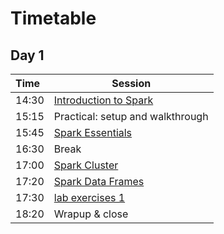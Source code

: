 # Timetable

## Day 1

| Time | Session |
| :--- | ------------- |
| 14:30 | [Introduction to Spark](Spark_Introduction.pdf)|
| 15:15 | Practical: setup and walkthrough |
| 15:45 | [Spark Essentials](Spark_Essentials.pdf)|
| 16:30 | Break |
| 17:00 | [Spark Cluster](Spark_Cluster.pdf) |
| 17:20 | [Spark Data Frames](Spark_DataFrames.pdf) |
| 17:30 | [lab exercises 1](../lab_exercises/lab1_basics.ipynb) |
| 18:20 | Wrapup & close |
